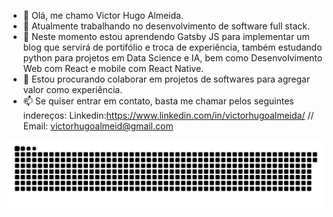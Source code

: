 - 👋 Olá, me chamo Victor Hugo Almeida.
- 👀 Atualmente trabalhando no desenvolvimento de software full stack.
- 🌱 Neste momento estou aprendendo Gatsby JS para implementar um blog que servirá de portifólio e troca de experiência, também estudando python para projetos em Data Science e IA, bem como Desenvolvimento Web com React e mobile com React Native.
- 💞️ Estou procurando colaborar em projetos de softwares para agregar valor como experiência.
- 📫 Se quiser entrar em contato, basta me chamar pelos seguintes indereços: 
Linkedin:https://www.linkedin.com/in/victorhugoalmeida/
// Email: victorhugoalmeid@gmail.com


![snake gif](https://github.com/victorhugoalmeid/victorhugoalmeid/blob/output/github-contribution-grid-snake.svg)
